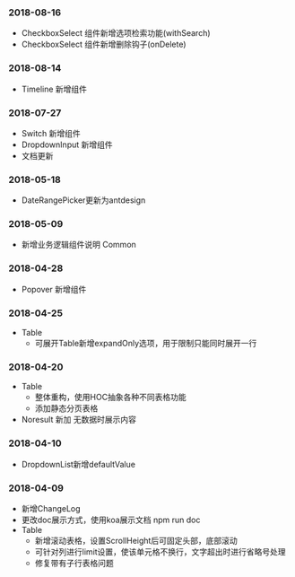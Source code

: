 ### 2018-08-16
- CheckboxSelect 组件新增选项检索功能(withSearch)
- CheckboxSelect 组件新增删除钩子(onDelete)
### 2018-08-14
- Timeline 新增组件
### 2018-07-27
- Switch 新增组件
- DropdownInput 新增组件
- 文档更新

### 2018-05-18
- DateRangePicker更新为antdesign
### 2018-05-09
- 新增业务逻辑组件说明 Common
### 2018-04-28
- Popover 新增组件
### 2018-04-25
- Table
  - 可展开Table新增expandOnly选项，用于限制只能同时展开一行
### 2018-04-20
- Table
  - 整体重构，使用HOC抽象各种不同表格功能
  - 添加静态分页表格
- Noresult 新加 无数据时展示内容

### 2018-04-10
- DropdownList新增defaultValue

### 2018-04-09

- 新增ChangeLog
- 更改doc展示方式，使用koa展示文档 npm run doc
- Table
  - 新增滚动表格，设置ScrollHeight后可固定头部，底部滚动
  - 可针对列进行limit设置，使该单元格不换行，文字超出时进行省略号处理
  - 修复带有子行表格问题
